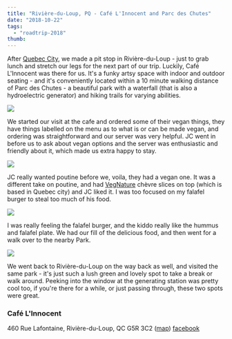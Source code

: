 ```yaml
---
title: "Rivière-du-Loup, PQ - Café L'Innocent and Parc des Chutes"
date: "2018-10-22"
tags:
  - "roadtrip-2018"
thumb:
---
```


After [Quebec City](http://meshell.ca/blog/quebec-city-pq-wandering-history-les-gourmandes-louca/), we made a pit stop in Rivière-du-Loup - just to grab lunch and stretch our legs for the next part of our trip. Luckily, Café L'Innocent was there for us. It's a funky artsy space with indoor and outdoor seating - and it's conveniently located within a 10 minute walking distance of Parc des Chutes - a beautiful park with a waterfall (that is also a hydroelectric generator) and hiking trails for varying abilities.

![](images/parc-des-chuts-1024x576.jpg)

We started our visit at the cafe and ordered some of their vegan things, they have things labelled on the menu as to what is or can be made vegan, and ordering was straightforward and our server was very helpful. JC went in before us to ask about vegan options and the server was enthusiastic and friendly about it, which made us extra happy to stay.

![](images/poutine-cafe-linnoncent-riviere-duloup-min-1024x731.jpg)

JC really wanted poutine before we, voila, they had a vegan one. It was a different take on poutine, and had [VegNature](https://www.vegnature.com/) chèvre slices on top (which is based in Quebec city) and JC liked it. I was too focused on my falafel burger to steal too much of his food.

![](images/cafe-linnocent-falafel-burger-min-1024x576.jpg)

I was really feeling the falafel burger, and the kiddo really like the hummus and falafel plate. We had our fill of the delicious food, and then went for a walk over to the nearby Park.

![](images/cafe-linnocent-hummus-min-1024x576.jpg)

We went back to Rivière-du-Loup on the way back as well, and visited the same park - it's just such a lush green and lovely spot to take a break or walk around. Peeking into the window at the generating station was pretty cool too, if you're there for a while, or just passing through, these two spots were great.

### Café L'Innocent

460 Rue Lafontaine, Rivière-du-Loup, QC G5R 3C2 ([map](https://goo.gl/maps/iPfXxwEVmz82)) [facebook](https://www.facebook.com/cafelinnocent/)
